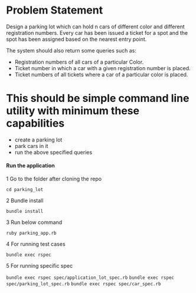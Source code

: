 # Problem Statement

Design a parking lot which can hold n cars of different color and different registration numbers.
Every car has been issued a ticket for a spot and the spot has been assigned based on the nearest entry point.

The system should also return some queries such as:

* Registration numbers of all cars of a particular Color.
* Ticket number in which a car with a given registration number is placed.
* Ticket numbers of all tickets where a car of a particular color is placed.

# This should be simple command line utility with minimum these capabilities
- create a parking lot
- park cars in it
- run the above specified queries

#### Run the application
1 Go to the folder after cloning the repo

``` cd parking_lot ```

2 Bundle install

``` bundle install ```

3 Run below command

``` ruby parking_app.rb ```

4 For running test cases

``` bundle exec rspec ```

5 For running specific spec

``` bundle exec rspec spec/application_lot_spec.rb ```
``` bundle exec rspec spec/parking_lot_spec.rb ```
``` bundle exec rspec spec/car_spec.rb ```

#